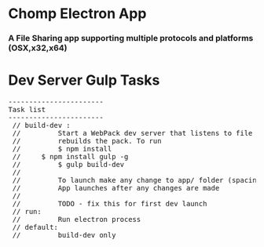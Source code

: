 # Chomp Electron App

### A File Sharing app supporting multiple protocols and platforms (OSX,x32,x64) 


Dev Server Gulp Tasks 
=====================

<pre>
----------------------- 
Task list
----------------------- 
 // build-dev :
 // 		Start a WebPack dev server that listens to file changes and
 // 		rebuilds the pack. To run 
 // 		$ npm install
 //		$ npm install gulp -g 
 // 		$ gulp build-dev
 //
 // 		To launch make any change to app/ folder (spacing etc) and save
 // 		App launches after any changes are made
 //
 // 		TODO - fix this for first dev launch
 // run:
 // 		Run electron process
 // default:
 // 		build-dev only
</pre>
